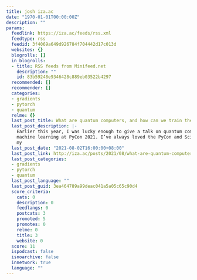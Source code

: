 ```yaml
---
title: josh iza.ac
date: "1970-01-01T00:00:00Z"
description: ""
params:
  feedlink: https://iza.ac/feeds/rss.xml
  feedtype: rss
  feedid: 3f4069a649d926784f704442d17c013d
  websites: {}
  blogrolls: []
  in_blogrolls:
  - title: RSS feeds from Minifeed.net
    description: ""
    id: 83b59248e9346428c889eb03522b4297
  recommended: []
  recommender: []
  categories:
  - gradients
  - pytorch
  - quantum
  relme: {}
  last_post_title: What are quantum computers, and how can we train them in Python?
  last_post_description: |-
    Earlier this year, I was lucky enough to give a talk on quantum computing and near-term quantum
    machine learning at PyCon 2021. I’ve always loved the PyCon and SciPy conferences; in fact, one of
    my
  last_post_date: "2021-08-02T16:00:00+08:00"
  last_post_link: http://iza.ac/posts/2021/08/what-are-quantum-computers-and-how-can-we-train-them-in-python/
  last_post_categories:
  - gradients
  - pytorch
  - quantum
  last_post_language: ""
  last_post_guid: 3ea464789a99deac041a5a05c65c90d4
  score_criteria:
    cats: 0
    description: 0
    feedlangs: 0
    postcats: 3
    promoted: 5
    promotes: 0
    relme: 0
    title: 3
    website: 0
  score: 11
  ispodcast: false
  isnoarchive: false
  innetwork: true
  language: ""
---
```

